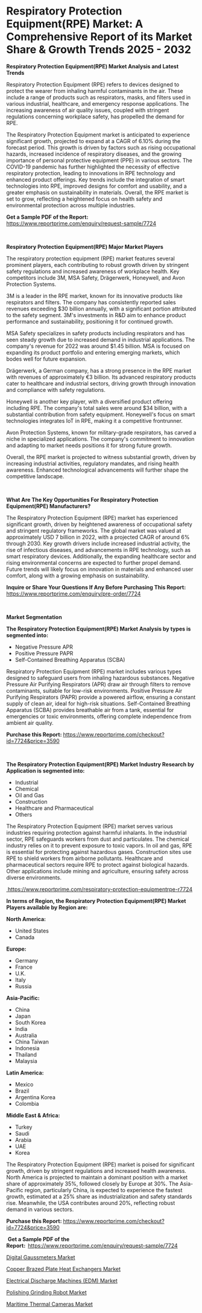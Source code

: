 <p><h1>Respiratory Protection Equipment(RPE) Market: A Comprehensive Report of its Market Share & Growth Trends 2025 - 2032</h1></p><p><strong>Respiratory Protection Equipment(RPE) Market Analysis and Latest Trends</strong></p>
<p><p>Respiratory Protection Equipment (RPE) refers to devices designed to protect the wearer from inhaling harmful contaminants in the air. These include a range of products such as respirators, masks, and filters used in various industrial, healthcare, and emergency response applications. The increasing awareness of air quality issues, coupled with stringent regulations concerning workplace safety, has propelled the demand for RPE.</p><p>The Respiratory Protection Equipment market is anticipated to experience significant growth, projected to expand at a CAGR of 6.10% during the forecast period. This growth is driven by factors such as rising occupational hazards, increased incidence of respiratory diseases, and the growing importance of personal protective equipment (PPE) in various sectors. The COVID-19 pandemic has further highlighted the necessity of effective respiratory protection, leading to innovations in RPE technology and enhanced product offerings. Key trends include the integration of smart technologies into RPE, improved designs for comfort and usability, and a greater emphasis on sustainability in materials. Overall, the RPE market is set to grow, reflecting a heightened focus on health safety and environmental protection across multiple industries.</p></p>
<p><strong>Get a Sample PDF of the Report:&nbsp;</strong> <a href="https://www.reportprime.com/enquiry/request-sample/7724?utm_campaign=33&utm_medium=2&utm_source=Github&utm_content=ia&utm_term=19032025&utm_id=respiratory-protection-equipmentrpe">https://www.reportprime.com/enquiry/request-sample/7724</a></p>
<p>&nbsp;</p>
<p><strong>Respiratory Protection Equipment(RPE) Major Market Players</strong></p>
<p><p>The respiratory protection equipment (RPE) market features several prominent players, each contributing to robust growth driven by stringent safety regulations and increased awareness of workplace health. Key competitors include 3M, MSA Safety, Drägerwerk, Honeywell, and Avon Protection Systems.</p><p>3M is a leader in the RPE market, known for its innovative products like respirators and filters. The company has consistently reported sales revenues exceeding $30 billion annually, with a significant portion attributed to the safety segment. 3M's investments in R&D aim to enhance product performance and sustainability, positioning it for continued growth.</p><p>MSA Safety specializes in safety products including respirators and has seen steady growth due to increased demand in industrial applications. The company's revenue for 2022 was around $1.45 billion. MSA is focused on expanding its product portfolio and entering emerging markets, which bodes well for future expansion.</p><p>Drägerwerk, a German company, has a strong presence in the RPE market with revenues of approximately €3 billion. Its advanced respiratory products cater to healthcare and industrial sectors, driving growth through innovation and compliance with safety regulations.</p><p>Honeywell is another key player, with a diversified product offering including RPE. The company's total sales were around $34 billion, with a substantial contribution from safety equipment. Honeywell's focus on smart technologies integrates IoT in RPE, making it a competitive frontrunner.</p><p>Avon Protection Systems, known for military-grade respirators, has carved a niche in specialized applications. The company's commitment to innovation and adapting to market needs positions it for strong future growth.</p><p>Overall, the RPE market is projected to witness substantial growth, driven by increasing industrial activities, regulatory mandates, and rising health awareness. Enhanced technological advancements will further shape the competitive landscape.</p></p>
<p>&nbsp;</p>
<p><strong>What Are The Key Opportunities For Respiratory Protection Equipment(RPE) Manufacturers?</strong></p>
<p><p>The Respiratory Protection Equipment (RPE) market has experienced significant growth, driven by heightened awareness of occupational safety and stringent regulatory frameworks. The global market was valued at approximately USD 7 billion in 2022, with a projected CAGR of around 6% through 2030. Key growth drivers include increased industrial activity, the rise of infectious diseases, and advancements in RPE technology, such as smart respiratory devices. Additionally, the expanding healthcare sector and rising environmental concerns are expected to further propel demand. Future trends will likely focus on innovation in materials and enhanced user comfort, along with a growing emphasis on sustainability.</p></p>
<p><strong>Inquire or Share Your Questions If Any Before Purchasing This Report:</strong> <a href="https://www.reportprime.com/enquiry/pre-order/7724?utm_campaign=33&utm_medium=2&utm_source=Github&utm_content=ia&utm_term=19032025&utm_id=respiratory-protection-equipmentrpe">https://www.reportprime.com/enquiry/pre-order/7724</a></p>
<p>&nbsp;</p>
<p><strong>Market Segmentation</strong></p>
<p><strong>The Respiratory Protection Equipment(RPE) Market Analysis by types is segmented into:</strong></p>
<p><ul><li>Negative Pressure APR</li><li>Positive Pressure PAPR</li><li>Self-Contained Breathing Apparatus (SCBA)</li></ul></p>
<p><p>Respiratory Protection Equipment (RPE) market includes various types designed to safeguard users from inhaling hazardous substances. Negative Pressure Air Purifying Respirators (APR) draw air through filters to remove contaminants, suitable for low-risk environments. Positive Pressure Air Purifying Respirators (PAPR) provide a powered airflow, ensuring a constant supply of clean air, ideal for high-risk situations. Self-Contained Breathing Apparatus (SCBA) provides breathable air from a tank, essential for emergencies or toxic environments, offering complete independence from ambient air quality.</p></p>
<p><strong>Purchase this Report:&nbsp;</strong><a href="https://www.reportprime.com/checkout?id=7724&price=3590&utm_campaign=33&utm_medium=2&utm_source=Github&utm_content=ia&utm_term=19032025&utm_id=respiratory-protection-equipmentrpe">https://www.reportprime.com/checkout?id=7724&price=3590</a></p>
<p>&nbsp;</p>
<p><strong>The Respiratory Protection Equipment(RPE) Market Industry Research by Application is segmented into:</strong></p>
<p><ul><li>Industrial</li><li>Chemical</li><li>Oil and Gas</li><li>Construction</li><li>Healthcare and Pharmaceutical</li><li>Others</li></ul></p>
<p><p>The Respiratory Protection Equipment (RPE) market serves various industries requiring protection against harmful inhalants. In the industrial sector, RPE safeguards workers from dust and particulates. The chemical industry relies on it to prevent exposure to toxic vapors. In oil and gas, RPE is essential for protecting against hazardous gases. Construction sites use RPE to shield workers from airborne pollutants. Healthcare and pharmaceutical sectors require RPE to protect against biological hazards. Other applications include mining and agriculture, ensuring safety across diverse environments.</p></p>
<p><a href="https://www.reportprime.com/respiratory-protection-equipmentrpe-r7724?utm_campaign=33&utm_medium=2&utm_source=Github&utm_content=ia&utm_term=19032025&utm_id=respiratory-protection-equipmentrpe">&nbsp;https://www.reportprime.com/respiratory-protection-equipmentrpe-r7724</a></p>
<p><strong>In terms of Region, the Respiratory Protection Equipment(RPE) Market Players available by Region are:</strong></p>
<p>
    <p> <strong> North America: </strong>
        <ul>
            <li>United States</li>
            <li>Canada</li>
        </ul>
        </p> 
    <p> <strong> Europe: </strong>
        <ul>
            <li>Germany</li>
            <li>France</li>
            <li>U.K.</li>
            <li>Italy</li>
            <li>Russia</li>
        </ul>
        </p> 
    <p> <strong> Asia-Pacific: </strong>
        <ul>
            <li>China</li>
            <li>Japan</li>
            <li>South Korea</li>
            <li>India</li>
            <li>Australia</li>
            <li>China Taiwan</li>
            <li>Indonesia</li>
            <li>Thailand</li>
            <li>Malaysia</li>
        </ul>
        </p> 
    <p> <strong> Latin America: </strong>
        <ul>
            <li>Mexico</li>
            <li>Brazil</li>
            <li>Argentina Korea</li>
            <li>Colombia</li>
        </ul>
        </p> 
    <p> <strong> Middle East & Africa: </strong>
        <ul>
            <li>Turkey</li>
            <li>Saudi</li>
            <li>Arabia</li>
            <li>UAE</li>
            <li>Korea</li>
        </ul>
    </p>
    </p>
<p><p>The Respiratory Protection Equipment (RPE) market is poised for significant growth, driven by stringent regulations and increased health awareness. North America is projected to maintain a dominant position with a market share of approximately 35%, followed closely by Europe at 30%. The Asia-Pacific region, particularly China, is expected to experience the fastest growth, estimated at a 25% share as industrialization and safety standards rise. Meanwhile, the USA contributes around 20%, reflecting robust demand in various sectors.</p></p>
<p><strong>Purchase this Report: </strong><a href="https://www.reportprime.com/checkout?id=7724&price=3590&utm_campaign=33&utm_medium=2&utm_source=Github&utm_content=ia&utm_term=19032025&utm_id=respiratory-protection-equipmentrpe">https://www.reportprime.com/checkout?id=7724&price=3590</a></p>
<p>&nbsp;<strong>Get a Sample PDF of the Report:&nbsp;&nbsp;</strong><a href="https://www.reportprime.com/enquiry/request-sample/7724?utm_campaign=33&utm_medium=2&utm_source=Github&utm_content=ia&utm_term=19032025&utm_id=respiratory-protection-equipmentrpe">https://www.reportprime.com/enquiry/request-sample/7724</a></p>
<p><strong></strong></p>
<p><p><a href="https://github.com/bensemilia864/Market-Research-Report-List-1/blob/main/digital-gaussmeters-market.md?utm_campaign=33&utm_medium=2&utm_source=Github&utm_content=ia&utm_term=19032025&utm_id=respiratory-protection-equipmentrpe">Digital Gaussmeters Market</a></p><p><a href="https://github.com/gerdabatiskzv9/Market-Research-Report-List-1/blob/main/copper-brazed-plate-heat-exchangers-market.md?utm_campaign=33&utm_medium=2&utm_source=Github&utm_content=ia&utm_term=19032025&utm_id=respiratory-protection-equipmentrpe">Copper Brazed Plate Heat Exchangers Market</a></p><p><a href="https://github.com/pimanoruman/Market-Research-Report-List-1/blob/main/electrical-discharge-machines-edm-market.md?utm_campaign=33&utm_medium=2&utm_source=Github&utm_content=ia&utm_term=19032025&utm_id=respiratory-protection-equipmentrpe">Electrical Discharge Machines (EDM) Market</a></p><p><a href="https://github.com/adyawafurber1/Market-Research-Report-List-1/blob/main/polishing-grinding-robot-market.md?utm_campaign=33&utm_medium=2&utm_source=Github&utm_content=ia&utm_term=19032025&utm_id=respiratory-protection-equipmentrpe">Polishing Grinding Robot Market</a></p><p><a href="https://github.com/sungbruington660/Market-Research-Report-List-1/blob/main/maritime-thermal-cameras-market.md?utm_campaign=33&utm_medium=2&utm_source=Github&utm_content=ia&utm_term=19032025&utm_id=respiratory-protection-equipmentrpe">Maritime Thermal Cameras Market</a></p></p>